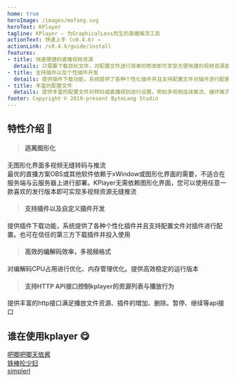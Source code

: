 ```yaml
---
home: true
heroImage: /images/mofang.svg
heroText: KPlayer
tagline: KPlayer – 为GraphicalLess而生的直播推流工具
actionText: 快速上手 (v0.4.6) →
actionLink: /v0.4.6/guide/install
features:
- title: 快速便捷的直播视频资源
  details: 只需要下载目标文件，对配置文件进行简单的修改即可享受方便快捷的视频资源直播体验
- title: 支持插件以及个性插件开发
  details: 提供插件下载功能，系统提供了各种个性化插件并且支持配置文件对插件进行配置。也可在信任的第三方下载插件并投入使用
- title: 丰富的配置文件
  details: 提供丰富的配置文件对转码或直播规则进行设置。例如多视频连续推流、循环推流、多路输出等
footer: Copyright © 2019-present ByteLang Studio
---
```



## 特性介绍 :rocket:
> #### 逃离图形化

无图形化界面多视频无缝转码与推流  
最优的直播方案OBS或其他软件依赖于xWindow或图形化界面的需要，不适合在服务端与云服务器上进行部署。KPlayer无需依赖图形化界面，您可以使用任意一款喜欢的发行版本即可实现多视频资源无缝推流

> #### 支持插件以及自定义插件开发

提供插件下载功能，系统提供了各种个性化插件并且支持配置文件对插件进行配置。也可在信任的第三方下载插件并投入使用

> #### 高效的编解码效率，多视频格式

对编解码CPU占用进行优化、内存管理优化。提供高效稳定的运行版本

> #### 支持HTTP API接口控制kplayer的资源列表与播放行为

提供丰富的http接口满足播放文件资源、插件的增加、删除。暂停、继续等api接口


## 谁在使用kplayer :yum:
<link href="https://cdn.bootcdn.net/ajax/libs/twitter-bootstrap/5.0.0-alpha1/css/bootstrap-grid.min.css" rel="stylesheet">
<div class="row" style="padding-bottom: 1rem">
    <div class="col-md-3">
        <a target="_blank" href="https://live.bilibili.com/21292394">吧唧吧唧天依酱</a>
    </div>
    <div class="col-md-3">
        <a target="_blank" href="https://www.douyu.com/8960704">铁棒抡少妇</a>
    </div>
    <div class="col-md-3">
        <a target="_blank" href="https://live.bilibili.com/22342347">simplerl</a>
    </div>
</div>
